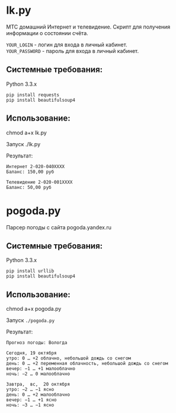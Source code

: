 lk.py
=====
МТС домашний Интернет и телевидение. Скрипт для получения информации о состоянии счёта.

``YOUR_LOGIN`` - логин для входа в личный кабинет.<br>
``YOUR_PASSWORD`` - пароль для входа в личный кабинет.

Cистемные требования:
---------------------

Python 3.3.x


    pip install requests
    pip install beautifulsoup4


Использование:
--------------

chmod a+x lk.py

Запуск ./lk.py

Результат:


    Интернет 2-020-040XXXX
    Баланс: 150,00 руб
    
    Телевидение 2-020-001XXXX
    Баланс: 50,00 руб




pogoda.py
=========

Парсер погоды c сайта pogoda.yandex.ru

Cистемные требования:
---------------------

Python 3.3.x


    pip install urllib
    pip install beautifulsoup4


Использование:
--------------

chmod a+x pogoda.py

Запуск ``./pogoda.py``

Результат:


    Прогноз погоды: Вологда
    
    Сегодня, 19 октября
    утро: 0 … +2 облачно, небольшой дождь со снегом
    день: 0 … +2 переменная облачность, небольшой дождь со снегом
    вечер: −1 … +1 малооблачно
    ночь: −2 … 0 малооблачно

    Завтра,  вс,  20 октября
    утро: −2 … −1 ясно
    день: 0 … +2 малооблачно
    вечер: −1 … +1 ясно
    ночь: −3 … −1 ясно

